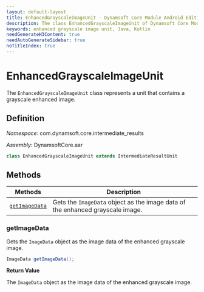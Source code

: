 ```yaml
---
layout: default-layout
title: EnhancedGrayscaleImageUnit - Dynamsoft Core Module Android Edition API Reference
description: The class EnhancedGrayscaleImageUnit of Dynamsoft Core Module represents a unit that contains a grayscale enhanced image.
keywords: enhanced grayscale image unit, Java, Kotlin
needGenerateH3Content: true
needAutoGenerateSidebar: true
noTitleIndex: true
---
```


# EnhancedGrayscaleImageUnit

The `EnhancedGrayscaleImageUnit` class represents a unit that contains a grayscale enhanced image.

## Definition

*Namespace:* com.dynamsoft.core.intermediate_results

*Assembly:* DynamsoftCore.aar

```java
class EnhancedGrayscaleImageUnit extends IntermediateResultUnit
```

## Methods

| Methods | Description |
| ------- | ----------- |
| [`getImageData`](#getimagedata) | Gets the `ImageData` object as the image data of the enhanced grayscale image. |

### getImageData

Gets the `ImageData` object as the image data of the enhanced grayscale image.

```java
ImageData getImageData();
```

**Return Value**

The `ImageData` object as the image data of the enhanced grayscale image.
